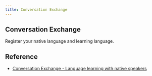```yaml
---
title: Conversation Exchange
---
```


## Conversation Exchange
Register your native language and learning language.

## Reference
* [Conversation Exchange - Language learning with native speakers](https://www.conversationexchange.com/)
